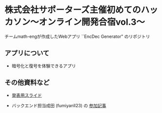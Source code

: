 # 株式会社サポーターズ主催初めてのハッカソン～オンライン開発合宿vol.3～

チームmath-engが作成したWebアプリ ``EncDec Generator" のリポジトリ

## アプリについて

- 暗号化と復号を体験できるアプリ

## その他資料など

- [発表用スライド](https://docs.google.com/presentation/d/1CKRrlkGav6xN9OxInnmkdS5sXe-mJ2uoGt8bvq-Z3Dc/edit?usp=sharing)

- バックエンド担当成田 (fumiyanll23) の [参加記事](https://fumiyanll23.github.io/posts/2021-05-12_hackathon2021-vol3.html)
